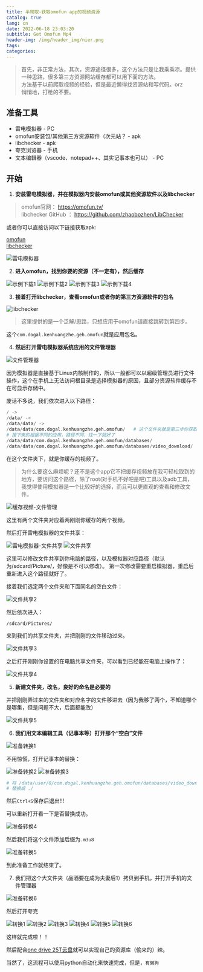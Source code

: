 ```yaml
---
title: 半爬取-获取omofun app的视频资源
catalog: true
lang: cn
date: 2022-06-18 23:03:20
subtitle: Get Omofun Mp4
header-img: /img/header_img/nier.png
tags:
categories:
---
```


> 首先，非正常方法，其次，资源途径很多，这个方法只是让我乘乘凉。提供一种思路，很多第三方资源网站缓存都可以用下面的方法。  
> 方法基于以前爬取视频的经验，但是最近懒得找资源站和写代码。orz  
> 悄悄地，打枪的不要。

## 准备工具

+ 雷电模拟器 - PC
+ omofun安装包/其他第三方资源软件（次元站？ - apk
+ libchecker - apk
+ 夸克浏览器 - 手机
+ 文本编辑器（vscode、notepad++、其实记事本也可以） - PC

## 开始

1. **安装雷电模拟器，并在模拟器内安装omofun或其他资源软件以及libchecker**

> omofun官网： <https://omofun.tv/>  
> libchecker GitHub ： <https://github.com/zhaobozhen/LibChecker>  

或者你可以直接访问以下链接获取apk: 

[omofun](https://bravogohome-my.sharepoint.com/:u:/g/personal/lgh1598_bravogohome_onmicrosoft_com/EdKhMWV3gAtEn8mVp3Cy61YB0yRlJDhH23r8gGtuh536Cw?e=sV5FOr)  
[libchecker](https://bravogohome-my.sharepoint.com/:u:/g/personal/lgh1598_bravogohome_onmicrosoft_com/Eas_ob516mtOpo5PJItiSB0BZd6YGSQ_f2XiJKq3d4jrsQ?e=nyD7sS)


![雷电模拟器](leidian.png)


2. **进入omofun，找到你要的资源（不一定有），然后缓存**

![示例下载1](omofun1.png)
![示例下载2](omofun2.png)
![示例下载3](omofun3.png)
![示例下载4](omofun4.png)

3. **接着打开libchecker，查看omofun或者你的第三方资源软件的包名**

![libchecker](libchecker.png)

> 这里提供的是一个泛解/思路，只想应用于omofun请直接跳转到第四步。  

这个`com.dogal.kenhuangzhe.geh.omofun`就是应用包名。

4. **然后打开雷电模拟器系统应用的文件管理器**

![文件管理器](filemanager.png)

因为模拟器是直接基于Linux内核制作的，所以一般都可以以超级管理员进行文件操作，这个在手机上无法访问根目录是选择模拟器的原因，且部分资源软件缓存不在可显示存储中。

废话不多说，我们依次进入以下路径：  

```py
/ -> 
/data/ -> 
/data/data/ -> 
/data/data/com.dogal.kenhuangzhe.geh.omofun/   # 这个文件夹就是第三步你获取的包名
# 接下来的根据不同的应用，路径不同，找一下就好了
/data/data/com.dogal.kenhuangzhe.geh.omofun/databases/
/data/data/com.dogal.kenhuangzhe.geh.omofun/databases/video_download/
```

在这个文件夹下，就是你缓存的视频了。  

> 为什么要这么麻烦呢？还不是这个app它不把缓存视频放在我可轻松取到的地方，要访问这个路径，除了root(对手机不好吧是吧)工具以及adb工具，我觉得使用模拟器是一个比较好的选择，而且可以更直观的查看和修改文件。

![缓存视频-文件管理](filemanager2.png)


这里有两个文件夹对应着两刚刚你缓存的两个视频。  

然后打开雷电模拟器的文件共享：  

![雷电模拟器-文件共享](filemanager3.png)
![文件共享](share.png)

这里可以修改文件共享到你电脑的路径，以及模拟器对应路径（默认为/sdcard/Picture/，好像是不可以修改）。
第一次修改需要重启模拟器，重启后重新进入这个路径就好了。  

接着我们选定两个文件夹和下面同名的空白文件：  

![文件共享2](share2.png)

然后依次进入：  

```
/sdcard/Pictures/
```

来到我们的共享文件夹，并把刚刚的文件移动过来。

![文件共享3](share3.png)

之后打开刚刚你设置的在电脑共享文件夹，可以看到已经能在电脑上操作了：  

![文件共享4](share4.png)

5. **新建文件夹，改名，良好的命名是必要的**

并把刚刚弄过来的文件夹和对应名字的文件移进去（因为我移了两个，不知道哪个是哪集，但是问题不大，后面都能改）  

![文件共享5](share5.png)

6. **我们用文本编辑工具（记事本等）打开那个“空白”文件**

![准备转换1](translate.png)

不用惊慌，打开记事本的替换：  

![准备转换2](translate2.png)
![准备转换3](translate3.png)

```py
# 将 /data/user/0/com.dogal.kenhuangzhe.geh.omofun/databases/video_download/ 
# 替换成 ./
```

然后`Ctrl+S`保存后退出!!!

可以重新打开看一下是否替换成功。

![准备转换4](translate4.png)

然后我们将这个文件添加后缀为`.m3u8`

![准备转换5](translate5.png)

到此准备工作就结束了。

7. 我们把这个大文件夹（品酒要在成为夫妻后1）拷贝到手机，并打开手机的文件管理器

![准备转换6](translate6.png)

然后打开夸克

![转换1](tomp4_1.png)
![转换2](tomp4_2.png)
![转换3](tomp4_3.png)
![转换4](tomp4_4.png)
![转换5](tomp4_5.png)
![转换6](tomp4_6.png)

这样就完成啦！！

然后配合[one drive 25T云盘](/cn/Microsoft-E5/)就可以实现自己的资源库（偷来的）辣。

当然了，这流程可以使用python自动化来快速完成，但是，`有懒狗`
